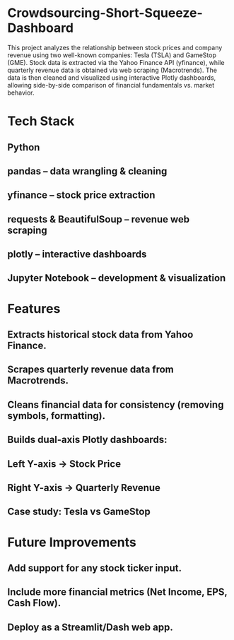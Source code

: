 # Crowdsourcing-Short-Squeeze-Dashboard
This project analyzes the relationship between stock prices and company revenue using two well-known companies: Tesla (TSLA) and GameStop (GME).
Stock data is extracted via the Yahoo Finance API (yfinance), while quarterly revenue data is obtained via web scraping (Macrotrends).
The data is then cleaned and visualized using interactive Plotly dashboards, allowing side-by-side comparison of financial fundamentals vs. market behavior.

# Tech Stack
 ## Python
 ## pandas – data wrangling & cleaning
 ## yfinance – stock price extraction
 ## requests & BeautifulSoup – revenue web scraping
 ## plotly – interactive dashboards
 ## Jupyter Notebook – development & visualization

# Features
 ## Extracts historical stock data from Yahoo Finance.
 ## Scrapes quarterly revenue data from Macrotrends.
 ## Cleans financial data for consistency (removing symbols, formatting).
 ## Builds dual-axis Plotly dashboards:
 ## Left Y-axis → Stock Price
 ## Right Y-axis → Quarterly Revenue
 ## Case study: Tesla vs GameStop

# Future Improvements
 ## Add support for any stock ticker input.
 ## Include more financial metrics (Net Income, EPS, Cash Flow).
 ## Deploy as a Streamlit/Dash web app.
